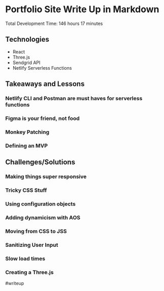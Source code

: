 # Portfolio Site Write Up in Markdown

Total Development Time: 146 hours 17 minutes

## Technologies

- React
- Three.js
- Sendgrid API
- Netlify Serverless Functions

## Takeaways and Lessons

### Netlify CLI and Postman are must haves for serverless functions

### Figma is your friend, not food

### Monkey Patching

### Defining an MVP

## Challenges/Solutions

### Making things super responsive

### Tricky CSS Stuff

### Using configuration objects

### Adding dynamicism with AOS

### Moving from CSS to JSS

### Sanitizing User Input

### Slow load times

### Creating a Three.js

#writeup
